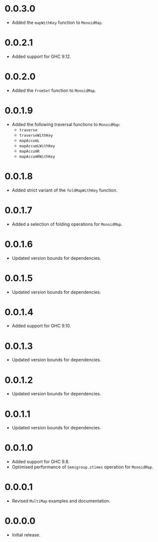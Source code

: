 # 0.0.3.0

- Added the `mapWithKey` function to `MonoidMap`.

# 0.0.2.1

- Added support for GHC 9.12.

# 0.0.2.0

- Added the `fromSet` function to `MonoidMap`.

# 0.0.1.9

- Added the following traversal functions to `MonoidMap`:
  - `traverse`
  - `traverseWithKey`
  - `mapAccumL`
  - `mapAccumLWithKey`
  - `mapAccumR`
  - `mapAccumRWithKey`

# 0.0.1.8

- Added strict variant of the `foldMapWithKey` function.

# 0.0.1.7

- Added a selection of folding operations for `MonoidMap`.

# 0.0.1.6

- Updated version bounds for dependencies.

# 0.0.1.5

- Updated version bounds for dependencies.

# 0.0.1.4

- Added support for GHC 9.10.

# 0.0.1.3

- Updated version bounds for dependencies.

# 0.0.1.2

- Updated version bounds for dependencies.

# 0.0.1.1

- Updated version bounds for dependencies.

# 0.0.1.0

- Added support for GHC 9.8.
- Optimised performance of `Semigroup.stimes` operation for `MonoidMap`.

# 0.0.0.1

- Revised `MultiMap` examples and documentation.

# 0.0.0.0

- Initial release.
